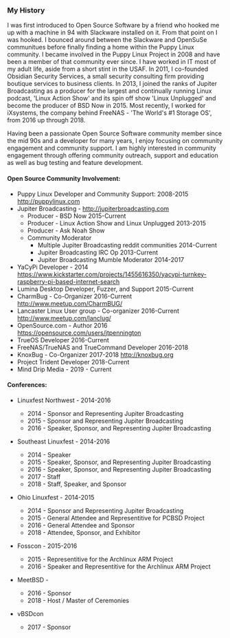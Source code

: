 ### My History

I was first introduced to Open Source Software by a friend who hooked me up with a machine in 94 with Slackware installed on it.  From that point on I was hooked. I bounced around between the Slackware and OpenSuSe communitues before finally finding a home within the Puppy Linux community. I became involved in the Puppy Linux Project in 2008 and have been a member of that community ever since.  I have worked in IT most of my adult life, aside from a short stint in the USAF.  In 2011, I co-founded Obsidian Security Services, a small security consulting firm providing boutique services to business clients.  In 2013, I joined the ranks of Jupiter Broadcasting as a producer for the largest and continually running Linux podcast, 'Linux Action Show' and its spin off show 'Linux Unplugged' and become the producer of BSD Now in 2015.  Most recently, I worked for iXsystems, the company behind FreeNAS - 'The World's #1 Storage OS', from 2016 up through 2018.

Having been a passionate Open Source Software community member since the mid 90s and a developer for many years, I enjoy focusing on community engagement and community support. I am highly interested in community engagement through offering community outreach, support and education as well as bug testing and feature development.


#### Open Source Community Involvement:

+ Puppy Linux Developer and Community Support: 2008-2015 http://puppylinux.com	
+ Jupiter Broadcasting - http://jupiterbroadcasting.com
    + Producer - BSD Now 2015-Current
    + Producer - Linux Action Show and Linux Unplugged 2013-2015 
    + Producer - Ask Noah Show
    + Community Moderator
        + Multiple Jupiter Broadcasting reddit communities 2014-Current
        + Jupiter Broadcasting IRC Op 2013-Current
        + Jupiter Broadcasting Mumble Moderator 2014-2017
+ YaCyPi Developer - 2014 https://www.kickstarter.com/projects/1455616350/yacypi-turnkey-raspberry-pi-based-internet-search
+ Lumina Desktop Developer, Fuzzer, and Support 2015-Current
+ CharmBug - Co-Organizer 2016-Current http://www.meetup.com/CharmBUG/
+ Lancaster Linux User group - Co-organizer 2016-Current http://www.meetup.com/lanclug/
+ OpenSource.com - Author 2016 https://opensource.com/users/jtpennington
+ TrueOS Developer 2016-Current
+ FreeNAS/TrueNAS and TrueCommand Developer 2016-2018
+ KnoxBug - Co-Organizer 2017-2018 http://knoxbug.org
+ Project Trident Developer 2018-Current
+ Mind Drip Media - 2019 - Current


#### Conferences:

 + Linuxfest Northwest - 2014-2016
    + 2014 - Sponsor and Representing Jupiter Broadcasting
    + 2015 - Sponsor and Representing Jupiter Broadcasting
    + 2016 - Speaker, Sponsor, and Representing Jupiter Broadcasting
 + Southeast Linuxfest - 2014-2016
    + 2014 - Speaker
    + 2015 - Speaker, Sponsor, and Representing Jupiter Broadcasting
    + 2016 - Speaker, Sponsor, and Representing Jupiter Broadcasting
    + 2017 - Staff
    + 2018 - Staff, Speaker, and Sponsor
 + Ohio Linuxfest - 2014-2015
    + 2014 - Sponsor and Representing Jupiter Broadcasting
    + 2015 - General Attendee and Representitive for PCBSD Project
    + 2016 - General Attendee and Sponsor
    + 2018 - Attendee, Sponsor, and Exhibitor
 + Fosscon - 2015-2016
    + 2015 - Representitive for the Archlinux ARM Project
    + 2016 - Speaker and Representitive for the Archlinux ARM Project
    
 + MeetBSD - 
    + 2016 - Sponsor
    + 2018 - Host / Master of Ceremonies 
 + vBSDcon 
    + 2017 - Sponsor 
